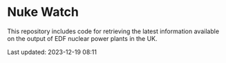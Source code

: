 # Nuke Watch

This repository includes code for retrieving the latest information available on the output of EDF nuclear power plants in the UK.

Last updated: 2023-12-19 08:11